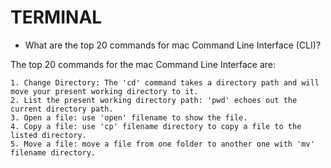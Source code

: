# TERMINAL

- What are the top 20 commands for mac Command Line Interface (CLI)?

The top 20 commands for the mac Command Line Interface are:

    1. Change Directory: The 'cd' command takes a directory path and will move your present working directory to it.
    2. List the present working directory path: 'pwd' echoes out the current directory path.
    3. Open a file: use 'open' filename to show the file.
    4. Copy a file: use 'cp' filename directory to copy a file to the listed directory.
    5. Move a file: move a file from one folder to another one with 'mv' filename directory.
